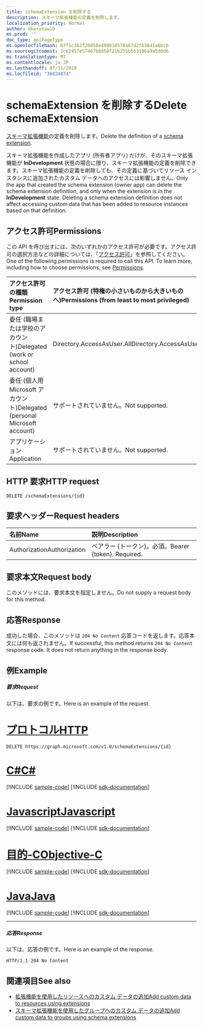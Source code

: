 ```yaml
---
title: schemaExtension を削除する
description: スキーマ拡張機能の定義を削除します。
localization_priority: Normal
author: dkershaw10
ms.prod: ''
doc_type: apiPageType
ms.openlocfilehash: 07f1c362f20d58e490010578a67d2fb3641a6bc6
ms.sourcegitcommit: 2c62457e57467b8d50f21b255b553106a9a5d8d6
ms.translationtype: MT
ms.contentlocale: ja-JP
ms.lasthandoff: 07/31/2019
ms.locfileid: "36024874"
---
```

# <a name="delete-schemaextension"></a><span data-ttu-id="0a04f-103">schemaExtension を削除する</span><span class="sxs-lookup"><span data-stu-id="0a04f-103">Delete schemaExtension</span></span>

<span data-ttu-id="0a04f-104">[スキーマ拡張機能](../resources/schemaextension.md)の定義を削除します。</span><span class="sxs-lookup"><span data-stu-id="0a04f-104">Delete the definition of a [schema extension](../resources/schemaextension.md).</span></span>

<span data-ttu-id="0a04f-p101">スキーマ拡張機能を作成したアプリ (所有者アプリ) だけが、そのスキーマ拡張機能が **InDevelopment** 状態の場合に限り、スキーマ拡張機能の定義を削除できます。スキーマ拡張機能の定義を削除しても、その定義に基づいてリソース インスタンスに追加されたカスタム データへのアクセスには影響しません。</span><span class="sxs-lookup"><span data-stu-id="0a04f-p101">Only the app that created the schema extension (owner app) can delete the schema extension definition, and only when the extension is in the **InDevelopment** state. Deleting a schema extension definition does not affect accessing custom data that has been added to resource instances based on that definition.</span></span>


## <a name="permissions"></a><span data-ttu-id="0a04f-107">アクセス許可</span><span class="sxs-lookup"><span data-stu-id="0a04f-107">Permissions</span></span>
<span data-ttu-id="0a04f-p102">この API を呼び出すには、次のいずれかのアクセス許可が必要です。アクセス許可の選択方法などの詳細については、「[アクセス許可](/graph/permissions-reference)」を参照してください。</span><span class="sxs-lookup"><span data-stu-id="0a04f-p102">One of the following permissions is required to call this API. To learn more, including how to choose permissions, see [Permissions](/graph/permissions-reference).</span></span>


|<span data-ttu-id="0a04f-110">アクセス許可の種類</span><span class="sxs-lookup"><span data-stu-id="0a04f-110">Permission type</span></span>      | <span data-ttu-id="0a04f-111">アクセス許可 (特権の小さいものから大きいものへ)</span><span class="sxs-lookup"><span data-stu-id="0a04f-111">Permissions (from least to most privileged)</span></span>              |
|:--------------------|:---------------------------------------------------------|
|<span data-ttu-id="0a04f-112">委任 (職場または学校のアカウント)</span><span class="sxs-lookup"><span data-stu-id="0a04f-112">Delegated (work or school account)</span></span> | <span data-ttu-id="0a04f-113">Directory.AccessAsUser.All</span><span class="sxs-lookup"><span data-stu-id="0a04f-113">Directory.AccessAsUser.All</span></span>    |
|<span data-ttu-id="0a04f-114">委任 (個人用 Microsoft アカウント)</span><span class="sxs-lookup"><span data-stu-id="0a04f-114">Delegated (personal Microsoft account)</span></span> | <span data-ttu-id="0a04f-115">サポートされていません。</span><span class="sxs-lookup"><span data-stu-id="0a04f-115">Not supported.</span></span>    |
|<span data-ttu-id="0a04f-116">アプリケーション</span><span class="sxs-lookup"><span data-stu-id="0a04f-116">Application</span></span> | <span data-ttu-id="0a04f-117">サポートされていません。</span><span class="sxs-lookup"><span data-stu-id="0a04f-117">Not supported.</span></span> |

## <a name="http-request"></a><span data-ttu-id="0a04f-118">HTTP 要求</span><span class="sxs-lookup"><span data-stu-id="0a04f-118">HTTP request</span></span>
<!-- { "blockType": "ignored" } -->
```http
DELETE /schemaExtensions/{id}
```

## <a name="request-headers"></a><span data-ttu-id="0a04f-119">要求ヘッダー</span><span class="sxs-lookup"><span data-stu-id="0a04f-119">Request headers</span></span>
| <span data-ttu-id="0a04f-120">名前</span><span class="sxs-lookup"><span data-stu-id="0a04f-120">Name</span></span>      |<span data-ttu-id="0a04f-121">説明</span><span class="sxs-lookup"><span data-stu-id="0a04f-121">Description</span></span>|
|:----------|:----------|
| <span data-ttu-id="0a04f-122">Authorization</span><span class="sxs-lookup"><span data-stu-id="0a04f-122">Authorization</span></span>  | <span data-ttu-id="0a04f-p103">ベアラー {トークン}。必須。</span><span class="sxs-lookup"><span data-stu-id="0a04f-p103">Bearer {token}. Required.</span></span> |

## <a name="request-body"></a><span data-ttu-id="0a04f-125">要求本文</span><span class="sxs-lookup"><span data-stu-id="0a04f-125">Request body</span></span>
<span data-ttu-id="0a04f-126">このメソッドには、要求本文を指定しません。</span><span class="sxs-lookup"><span data-stu-id="0a04f-126">Do not supply a request body for this method.</span></span>

## <a name="response"></a><span data-ttu-id="0a04f-127">応答</span><span class="sxs-lookup"><span data-stu-id="0a04f-127">Response</span></span>

<span data-ttu-id="0a04f-p104">成功した場合、このメソッドは `204 No Content` 応答コードを返します。応答本文には何も返されません。</span><span class="sxs-lookup"><span data-stu-id="0a04f-p104">If successful, this method returns `204 No Content` response code. It does not return anything in the response body.</span></span>

## <a name="example"></a><span data-ttu-id="0a04f-130">例</span><span class="sxs-lookup"><span data-stu-id="0a04f-130">Example</span></span>
##### <a name="request"></a><span data-ttu-id="0a04f-131">要求</span><span class="sxs-lookup"><span data-stu-id="0a04f-131">Request</span></span>
<span data-ttu-id="0a04f-132">以下は、要求の例です。</span><span class="sxs-lookup"><span data-stu-id="0a04f-132">Here is an example of the request.</span></span>

# <a name="httptabhttp"></a>[<span data-ttu-id="0a04f-133">プロトコル</span><span class="sxs-lookup"><span data-stu-id="0a04f-133">HTTP</span></span>](#tab/http)
<!-- {
  "blockType": "request",
  "name": "delete_schemaextension"
}-->
```http
DELETE https://graph.microsoft.com/v1.0/schemaExtensions/{id}
```
# <a name="ctabcsharp"></a>[<span data-ttu-id="0a04f-134">C#</span><span class="sxs-lookup"><span data-stu-id="0a04f-134">C#</span></span>](#tab/csharp)
[!INCLUDE [sample-code](../includes/snippets/csharp/delete-schemaextension-csharp-snippets.md)]
[!INCLUDE [sdk-documentation](../includes/snippets/snippets-sdk-documentation-link.md)]

# <a name="javascripttabjavascript"></a>[<span data-ttu-id="0a04f-135">Javascript</span><span class="sxs-lookup"><span data-stu-id="0a04f-135">Javascript</span></span>](#tab/javascript)
[!INCLUDE [sample-code](../includes/snippets/javascript/delete-schemaextension-javascript-snippets.md)]
[!INCLUDE [sdk-documentation](../includes/snippets/snippets-sdk-documentation-link.md)]

# <a name="objective-ctabobjc"></a>[<span data-ttu-id="0a04f-136">目的-C</span><span class="sxs-lookup"><span data-stu-id="0a04f-136">Objective-C</span></span>](#tab/objc)
[!INCLUDE [sample-code](../includes/snippets/objc/delete-schemaextension-objc-snippets.md)]
[!INCLUDE [sdk-documentation](../includes/snippets/snippets-sdk-documentation-link.md)]

# <a name="javatabjava"></a>[<span data-ttu-id="0a04f-137">Java</span><span class="sxs-lookup"><span data-stu-id="0a04f-137">Java</span></span>](#tab/java)
[!INCLUDE [sample-code](../includes/snippets/java/delete-schemaextension-java-snippets.md)]
[!INCLUDE [sdk-documentation](../includes/snippets/snippets-sdk-documentation-link.md)]

---

##### <a name="response"></a><span data-ttu-id="0a04f-138">応答</span><span class="sxs-lookup"><span data-stu-id="0a04f-138">Response</span></span>
<span data-ttu-id="0a04f-139">以下は、応答の例です。</span><span class="sxs-lookup"><span data-stu-id="0a04f-139">Here is an example of the response.</span></span> 
<!-- {
  "blockType": "response",
  "truncated": true
} -->
```http
HTTP/1.1 204 No Content
```

## <a name="see-also"></a><span data-ttu-id="0a04f-140">関連項目</span><span class="sxs-lookup"><span data-stu-id="0a04f-140">See also</span></span>

- [<span data-ttu-id="0a04f-141">拡張機能を使用したリソースへのカスタム データの追加</span><span class="sxs-lookup"><span data-stu-id="0a04f-141">Add custom data to resources using extensions</span></span>](/graph/extensibility-overview)
- [<span data-ttu-id="0a04f-142">スキーマ拡張機能を使用したグループへのカスタム データの追加</span><span class="sxs-lookup"><span data-stu-id="0a04f-142">Add custom data to groups using schema extensions</span></span>](/graph/extensibility-schema-groups)

<!-- uuid: 8fcb5dbc-d5aa-4681-8e31-b001d5168d79
2015-10-25 14:57:30 UTC -->
<!-- {
  "type": "#page.annotation",
  "description": "Delete schemaExtension",
  "keywords": "",
  "section": "documentation",
  "tocPath": "",
  "suppressions": [
  ]
}-->
